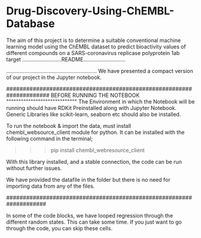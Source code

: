 # Drug-Discovery-Using-ChEMBL-Database
The aim of this project is to determine a suitable conventional machine learning model using the ChEMBL dataset to predict bioactivity values of different compounds on a SARS-coronavirus replicase polyprotein 1ab target
..........................README............................

............................................................
We have presented a compact version of our project in the Jupyter notebook.

#####################################################################
BEFORE RUNNING THE NOTEBOOK
"""""""""""""""""""""""""""""
The Environment in which the Notebook will be running should have RDKit Preinstalled along with Jupyter Notebook.
Generic Libraries like scikit-learn, seaborn etc should also be installed.

To run the notebook & import the data, must install chembl_websource_client module for python.
It can be installed with the following command in the terminal;

>>> pip install chembl_webresource_client

With this library installed, and a stable connection, the code can be run without 
further issues. 

We have provided the datafile in the folder but there is no need for importing data from any of the files.

####################################################################

In some of the code blocks, we have looped regression through the different random states.
This can take some time. If you just want to go through the code, you can skip these cells.
